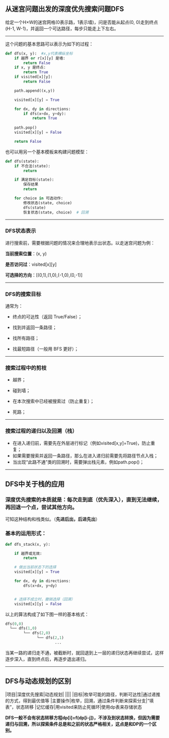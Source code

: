 ## 从迷宫问题出发的深度优先搜索问题DFS

给定一个H×W的迷宫网格(0表示路，1表示墙)，问是否能从起点(0, 0)走到终点(H-1, W-1)，并返回一个可达路径，每步只能走上下左右。

---
这个问题的基本思路可以表示为如下的过程：
```python
def dfs(x, y):  #x,y代表横纵坐标
    if 越界 or r[x][y] 是墙:
        return False
    if x, y 是终点:
        return True
    if visited[x][y]:
        return False

    path.append((x,y))

    visited[x][y] = True

    for dx, dy in directions:
        if dfs(x+dx, y+dy):
            return True
    
    path.pop()
    visited[x][y] = False

    return False
```

也可以用另一个基本模板来构建问题模型：

```python
def dfs(state):
    if 不合法(state):
        return

    if 满足目标(state):
        保存结果
        return

    for choice in 可选动作:
        修改状态(state, choice)
        dfs(state)
        恢复状态(state, choice)  # 回溯
```

---
### DFS状态表示

进行搜索前，需要根据问题的情况来合理地表示出状态。以走迷宫问题为例：

**当前搜索位置**：(x, y)

**是否访问过**：visited[x][y]

**可选择的方向**：[(0,1),(1,0),(-1,0),(0,-1)]

---
### DFS的搜索目标

通常为：

- 终点的可达性（返回 True/False）；

- 找到并返回一条路径；

- 找所有路径；

- 找最短路径（一般用 BFS 更好）；

---
### 搜索过程中的剪枝

- 越界；

- 碰到墙；

- 在本次搜索中已经被搜索过（防止重复）；

- 死路；

---
### 搜索过程的递归以及回溯（栈）

- 在进入递归前，需要先在外层进行标记（例如visited[x,y]=True)，防止重复；
- 如果需要搜索并返回一条路径，那么在进入递归前需要先将路径节点入栈；
- 当出现“此路不通”类的回溯时，需要弹出栈元素，例如path.pop()；

---
## DFS中关于栈的应用

### 深度优先搜索的本质就是：每次走到底（优先深入），直到无法继续，再回退一个点，尝试其他方向。

可知这种结构和栈类似。（**先进后出，后进先出**）

### 基本的运用形式：

```python
def dfs_stack(x, y):

    if 越界或无效:
        return

    # 做出当前状态下的选择
    visited[x][y] = True

    for dx, dy in directions:
        dfs(x+dx, y+dy)


    # 选择不成立时，撤销选择（回溯）
    visited[x][y] = False
```

以上的算法构成了如下图一样的基本格式：
```python
dfs(0,0)
  └── dfs(1,0)
        └── dfs(2,0)
              └── dfs(2,1)
                      ...
```

当某一路的递归走不通，被截断时，就回退到上一层的递归状态再继续尝试，这样逐步深入，直到终点后，再逐步退出递归。

---

## DFS与动态规划的区别

|项目|深度优先搜索|动态规划|
||||
|目标|枚举可能的路径，判断可达性|通过递推的方式，得到最优值等
|主要操作|枚举，回溯，通过条件判断来探索分支|“填表”，状态转移
|记忆缓存|用visited来防止死循环|使用dp表来存储状态

**DFS一般不会有状态转移方程dp[i]=f(dp[i-j])，不涉及到状态转换，但因为需要递归与回溯，所以探索条件总是和之前的状态严格相关，这点是和DP的一个区别。**
